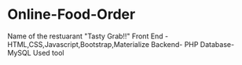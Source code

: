 # Online-Food-Order
Name of the restuarant "Tasty Grab!!"
Front End - HTML,CSS,Javascript,Bootstrap,Materialize 
Backend- PHP
Database- MySQL
Used tool
